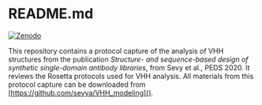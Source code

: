 # README.md

[![Zenodo](https://zenodo.org/badge/282303218.svg)]()

This repository contains a protocol capture of the analysis of VHH structures from the publication *Structure- and sequence-based design of synthetic single-domain antibody libraries*, from Sevy et al., PEDS 2020. It reviews the Rosetta protocols used for VHH analysis. All materials from this protocol capture can be downloaded from
[https://github.com/sevya/VHH_modeling]().
